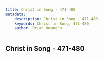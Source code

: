 ```yaml
---
title: Christ in Song - 471-480
metadata:
    description: Christ in Song - 471-480
    keywords: Christ in Song, 471-480
    author: Brian Onang'o
---
```



## Christ in Song - 471-480
  